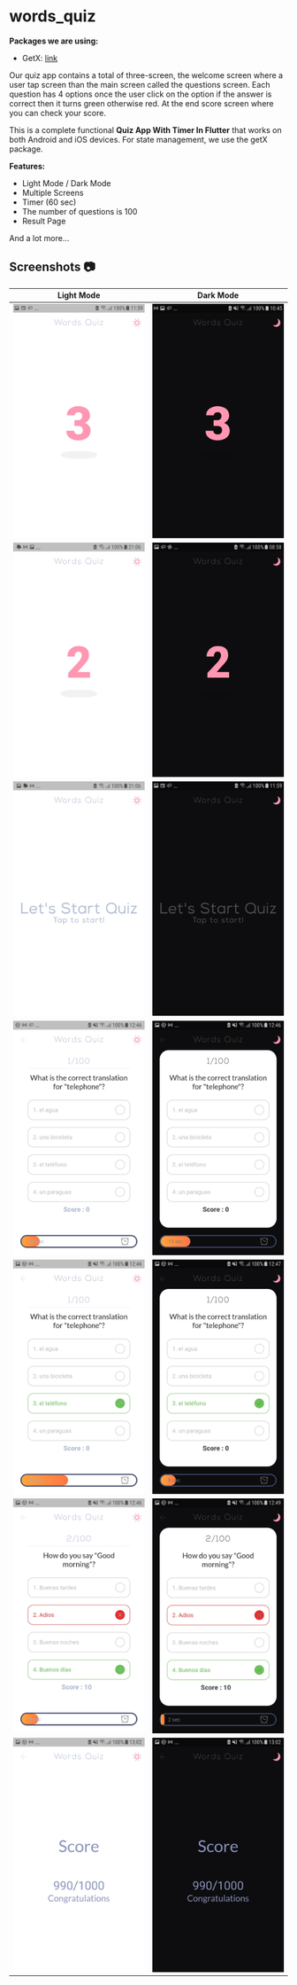 # words_quiz

**Packages we are using:**

- GetX: [link](https://pub.dev/packages/get)

Our quiz app contains a total of three-screen, the welcome screen where a user tap screen than the main screen called the questions screen. Each question has 4 options once the user click on the option if the answer is correct then it turns green otherwise red. At the end score screen where you can check your score.

This is a complete functional **Quiz App With Timer In Flutter** that works on both Android and iOS devices. For state management, we use the getX package.

**Features:**

* Light Mode / Dark Mode
* Multiple Screens
* Timer (60 sec)
* The number of questions is 100
* Result Page

And a lot more...

## Screenshots 📷

| Light Mode  | Dark Mode |
| ------------- |:-------------:|
| ![alt text](https://github.com/YunusEmreAlps/Flutter_Words_Quiz/blob/master/words_quiz/ss/1.jpg) | ![alt text](https://github.com/YunusEmreAlps/Flutter_Words_Quiz/blob/master/words_quiz/ss/2.jpg) |
| ![alt text](https://github.com/YunusEmreAlps/Flutter_Words_Quiz/blob/master/words_quiz/ss/3.jpg) | ![alt text](https://github.com/YunusEmreAlps/Flutter_Words_Quiz/blob/master/words_quiz/ss/4.jpg) |
| ![alt text](https://github.com/YunusEmreAlps/Flutter_Words_Quiz/blob/master/words_quiz/ss/5.jpg) | ![alt text](https://github.com/YunusEmreAlps/Flutter_Words_Quiz/blob/master/words_quiz/ss/6.jpg) |
| ![alt text](https://github.com/YunusEmreAlps/Flutter_Words_Quiz/blob/master/words_quiz/ss/7.jpg) | ![alt text](https://github.com/YunusEmreAlps/Flutter_Words_Quiz/blob/master/words_quiz/ss/8.jpg) |
| ![alt text](https://github.com/YunusEmreAlps/Flutter_Words_Quiz/blob/master/words_quiz/ss/9.jpg) | ![alt text](https://github.com/YunusEmreAlps/Flutter_Words_Quiz/blob/master/words_quiz/ss/10.jpg) |
| ![alt text](https://github.com/YunusEmreAlps/Flutter_Words_Quiz/blob/master/words_quiz/ss/11.jpg) | ![alt text](https://github.com/YunusEmreAlps/Flutter_Words_Quiz/blob/master/words_quiz/ss/12.jpg) |
| ![alt text](https://github.com/YunusEmreAlps/Flutter_Words_Quiz/blob/master/words_quiz/ss/13.jpg) | ![alt text](https://github.com/YunusEmreAlps/Flutter_Words_Quiz/blob/master/words_quiz/ss/14.jpg) |